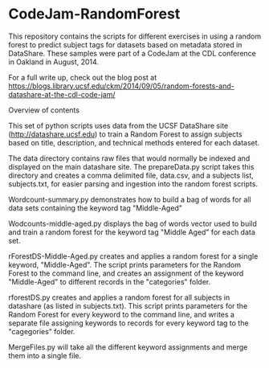 CodeJam-RandomForest
===============================

This repository contains the scripts for different exercises in using a random forest to predict subject tags for datasets based on metadata stored in DataShare.  These samples were part of a CodeJam at the CDL conference in Oakland in August, 2014.

For a full write up, check out the blog post at https://blogs.library.ucsf.edu/ckm/2014/09/05/random-forests-and-datashare-at-the-cdl-code-jam/

Overview of contents

This set of python scripts uses data from the UCSF DataShare site (http://datashare.ucsf.edu) to train a Random Forest to assign subjects based on title, description, and technical methods entered for each dataset.

The data directory contains raw files that would normally be indexed and displayed on the main datashare site.  The prepareData.py script takes this directory and creates a comma delimited file, data.csv, and a subjects list, subjects.txt, for easier parsing and ingestion into the random forest scripts.

Wordcount-summary.py demonstrates how to build a bag of words for all data sets containing the keyword tag "Middle-Aged"

Wodcounts-middle-aged.py displays the bag of words vector used to build and train a random forest for the keyword tag "Middle Aged" for each data set.

rForestDS-Middle-Aged.py creates and applies a random forest for a single keyword, "Middle-Aged".  The script prints parameters for the Random Forest to the command line, and creates an assignment of the keyword "Middle-Aged" to different records in the "categories" folder.  

rforestDS.py creates and applies a random forest for all subjects in datashare (as listed in subjects.txt).  This script prints parameters for the Random Forest for every keyword to the command line, and writes a separate file assigning keywords to records for every keyword tag to the "cagegories" folder.

MergeFiles.py will take all the different keyword assignments and merge them into a single file.  